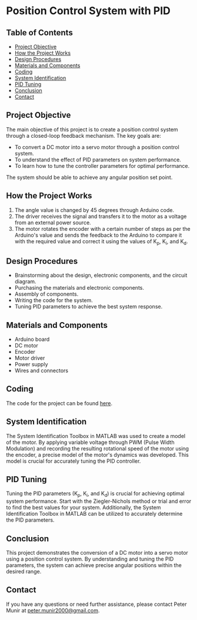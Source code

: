 
   <h1>Position Control System with PID</h1>

   <h2>Table of Contents</h2>
    <ul>
        <li><a href="#project-objective">Project Objective</a></li>
        <li><a href="#how-the-project-works">How the Project Works</a></li>
        <li><a href="#design-procedures">Design Procedures</a></li>
        <li><a href="#materials-and-components">Materials and Components</a></li>
        <li><a href="#coding">Coding</a></li>
        <li><a href="#system-identification">System Identification</a></li>
        <li><a href="#pid-tuning">PID Tuning</a></li>
        <li><a href="#conclusion">Conclusion</a></li>
        <li><a href="#contact">Contact</a></li>
    </ul>

   <h2 id="project-objective">Project Objective</h2>
    <p>
        The main objective of this project is to create a position control system through a closed-loop feedback mechanism. The key goals are:
    </p>
    <ul>
        <li>To convert a DC motor into a servo motor through a position control system.</li>
        <li>To understand the effect of PID parameters on system performance.</li>
        <li>To learn how to tune the controller parameters for optimal performance.</li>
    </ul>
    <p>
        The system should be able to achieve any angular position set point.
    </p>

   <h2 id="how-the-project-works">How the Project Works</h2>
    <ol>
        <li>The angle value is changed by 45 degrees through Arduino code.</li>
        <li>The driver receives the signal and transfers it to the motor as a voltage from an external power source.</li>
        <li>The motor rotates the encoder with a certain number of steps as per the Arduino's value and sends the feedback to the Arduino to compare it with the required value and correct it using the values of K<sub>p</sub>, K<sub>i</sub>, and K<sub>d</sub>.</li>
    </ol>

   <h2 id="design-procedures">Design Procedures</h2>
    <ul>
        <li>Brainstorming about the design, electronic components, and the circuit diagram.</li>
        <li>Purchasing the materials and electronic components.</li>
        <li>Assembly of components.</li>
        <li>Writing the code for the system.</li>
        <li>Tuning PID parameters to achieve the best system response.</li>
    </ul>

 <h2 id="materials-and-components">Materials and Components</h2>
    <ul>
        <li>Arduino board</li>
        <li>DC motor</li>
        <li>Encoder</li>
        <li>Motor driver</li>
        <li>Power supply</li>
        <li>Wires and connectors</li>
    </ul>

 <h2 id="coding">Coding</h2>
    <p>The code for the project can be found <a href="Position_Control/Position_Control.ino">here</a>.</p>

  <h2 id="system-identification">System Identification</h2>
    <p>
        The System Identification Toolbox in MATLAB was used to create a model of the motor. By applying variable voltage through PWM (Pulse Width Modulation) and recording the resulting rotational speed of the motor using the encoder, a precise model of the motor's dynamics was developed. This model is crucial for accurately tuning the PID controller.
    </p>

   <h2 id="pid-tuning">PID Tuning</h2>
    <p>
        Tuning the PID parameters (K<sub>p</sub>, K<sub>i</sub>, and K<sub>d</sub>) is crucial for achieving optimal system performance. Start with the Ziegler-Nichols method or trial and error to find the best values for your system. Additionally, the System Identification Toolbox in MATLAB can be utilized to accurately determine the PID parameters.
    </p>

 <h2 id="conclusion">Conclusion</h2>
    <p>
        This project demonstrates the conversion of a DC motor into a servo motor using a position control system. By understanding and tuning the PID parameters, the system can achieve precise angular positions within the desired range.
    </p>

   <h2 id="contact">Contact</h2>
    <p>If you have any questions or need further assistance, please contact Peter Munir at <a href="mailto:peter.munir2000@gmail.com">peter.munir2000@gmail.com</a>.</p>
</body>
</html>
